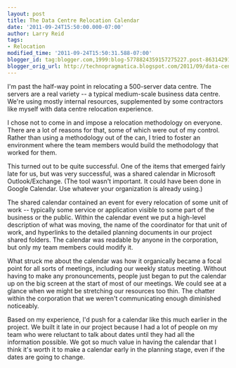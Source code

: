 ```yaml
---
layout: post
title: The Data Centre Relocation Calendar
date: '2011-09-24T15:50:00.000-07:00'
author: Larry Reid
tags:
- Relocation
modified_time: '2011-09-24T15:50:31.588-07:00'
blogger_id: tag:blogger.com,1999:blog-5778824359157275227.post-8631429133955098540
blogger_orig_url: http://technopragmatica.blogspot.com/2011/09/data-centre-relocation-calendar.html
---
```


I'm past the half-way point in relocating a 500-server data centre. The
servers are a real variety -- a typical medium-scale business data
centre. We're using mostly internal resources, supplemented by some
contractors like myself with data centre relocation experience.  
  
I chose not to come in and impose a relocation methodology on everyone.
There are a lot of reasons for that, some of which were out of my
control. Rather than using a methodology out of the can, I tried to
foster an environment where the team members would build the methodology
that worked for them.  
  
This turned out to be quite successful. One of the items that emerged
fairly late for us, but was very successful, was a shared calendar in
Microsoft Outlook/Exchange. (The tool wasn't important. It could have
been done in Google Calendar. Use whatever your organization is already
using.)  
  
The shared calendar contained an event for every relocation of some unit
of work -- typically some service or application visible to some part of
the business or the public. Within the calendar event we put a
high-level description of what was moving, the name of the coordinator
for that unit of work, and hyperlinks to the detailed planning documents
in our project shared folders. The calendar was readable by anyone in
the corporation, but only my team members could modify it.  
  
What struck me about the calendar was how it organically became a focal
point for all sorts of meetings, including our weekly status meeting.
Without having to make any pronouncements, people just began to put the
calendar up on the big screen at the start of most of our meetings. We
could see at a glance when we might be stretching our resources too
thin. The chatter within the corporation that we weren't communicating
enough diminished noticeably.  
  
Based on my experience, I'd push for a calendar like this much earlier
in the project. We built it late in our project because I had a lot of
people on my team who were reluctant to talk about dates until they had
all the information possible. We got so much value in having the
calendar that I think it's worth it to make a calendar early in the
planning stage, even if the dates are going to change.

